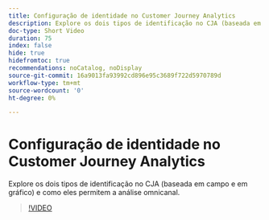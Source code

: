 ```yaml
---
title: Configuração de identidade no Customer Journey Analytics
description: Explore os dois tipos de identificação no CJA (baseada em campo e em gráfico) e como eles permitem a análise omnicanal.
doc-type: Short Video
duration: 75
index: false
hide: true
hidefromtoc: true
recommendations: noCatalog, noDisplay
source-git-commit: 16a9013fa93992cd896e95c3689f722d5970789d
workflow-type: tm+mt
source-wordcount: '0'
ht-degree: 0%

---
```



# Configuração de identidade no Customer Journey Analytics

Explore os dois tipos de identificação no CJA (baseada em campo e em gráfico) e como eles permitem a análise omnicanal.

<!-- 62_S113_3442460_74_identity-stitching-in-customer-journey-analytics -->
>[!VIDEO](https://video.tv.adobe.com/v/3458335/?learn=on&enablevpops=true)
